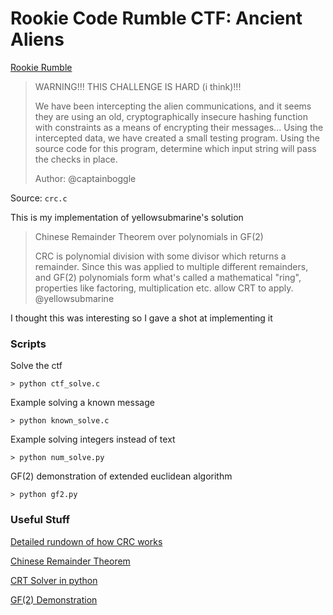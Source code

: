 # Rookie Code Rumble CTF: Ancient Aliens

[Rookie Rumble](https://ctf.secso.cc/)

> WARNING!!! THIS CHALLENGE IS HARD (i think)!!!
> 
> We have been intercepting the alien communications, and it seems they are using an old, cryptographically insecure hashing function with constraints as a means of encrypting their messages... Using the intercepted data, we have created a small testing program. Using the source code for this program, determine which input string will pass the checks in place.
>
> Author: @captainboggle

Source: `crc.c`

This is my implementation of yellowsubmarine's solution

> Chinese Remainder Theorem over polynomials in GF(2)
>
> CRC is polynomial division with some divisor which returns a remainder. Since this was applied to multiple different remainders, and GF(2) polynomials form what's called a mathematical "ring", properties like factoring, multiplication etc. allow CRT to apply.
@yellowsubmarine

I thought this was interesting so I gave a shot at implementing it

### Scripts
Solve the ctf
```
> python ctf_solve.c
```

Example solving a known message
```
> python known_solve.c
```

Example solving integers instead of text
```
> python num_solve.py
```

GF(2) demonstration of extended euclidean algorithm
```
> python gf2.py
```

### Useful Stuff
[Detailed rundown of how CRC works](https://sar.informatik.hu-berlin.de/research/publications/SAR-PR-2006-05/SAR-PR-2006-05_.pdf)

[Chinese Remainder Theorem](https://www.omnicalculator.com/math/chinese-remainder)

[CRT Solver in python](https://github.com/ZeroBone/chrem/blob/master/chrem.py)

[GF(2) Demonstration](http://www.ee.unb.ca/cgi-bin/tervo/calc.pl)
